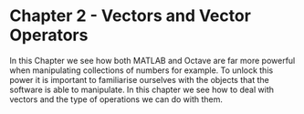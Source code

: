 # Chapter 2 - Vectors and Vector Operators

In this Chapter we see how both MATLAB and Octave are far more powerful when manipulating collections of numbers for example. To unlock this power it is important to familiarise ourselves with the objects that the software is able to manipulate. In this chapter we see how to deal with vectors and the type of operations we can do with them.